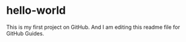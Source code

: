 # hello-world
This is my first project on GitHub.
And I am editing this readme file for GitHub Guides.
